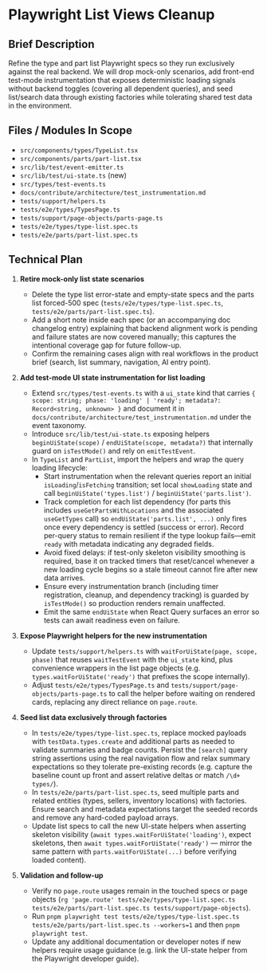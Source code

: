 # Playwright List Views Cleanup

## Brief Description
Refine the type and part list Playwright specs so they run exclusively against the real backend. We will drop mock-only scenarios, add front-end test-mode instrumentation that exposes deterministic loading signals without backend toggles (covering all dependent queries), and seed list/search data through existing factories while tolerating shared test data in the environment.

## Files / Modules In Scope
- `src/components/types/TypeList.tsx`
- `src/components/parts/part-list.tsx`
- `src/lib/test/event-emitter.ts`
- `src/lib/test/ui-state.ts` (new)
- `src/types/test-events.ts`
- `docs/contribute/architecture/test_instrumentation.md`
- `tests/support/helpers.ts`
- `tests/e2e/types/TypesPage.ts`
- `tests/support/page-objects/parts-page.ts`
- `tests/e2e/types/type-list.spec.ts`
- `tests/e2e/parts/part-list.spec.ts`

## Technical Plan
1. **Retire mock-only list state scenarios**
   - Delete the type list error-state and empty-state specs and the parts list forced-500 spec (`tests/e2e/types/type-list.spec.ts`, `tests/e2e/parts/part-list.spec.ts`).
   - Add a short note inside each spec (or an accompanying doc changelog entry) explaining that backend alignment work is pending and failure states are now covered manually; this captures the intentional coverage gap for future follow-up.
   - Confirm the remaining cases align with real workflows in the product brief (search, list summary, navigation, AI entry point).

2. **Add test-mode UI state instrumentation for list loading**
   - Extend `src/types/test-events.ts` with a `ui_state` kind that carries `{ scope: string; phase: 'loading' | 'ready'; metadata?: Record<string, unknown> }` and document it in `docs/contribute/architecture/test_instrumentation.md` under the event taxonomy.
   - Introduce `src/lib/test/ui-state.ts` exposing helpers `beginUiState(scope)` / `endUiState(scope, metadata?)` that internally guard on `isTestMode()` and rely on `emitTestEvent`.
   - In `TypeList` and `PartList`, import the helpers and wrap the query loading lifecycle:
     - Start instrumentation when the relevant queries report an initial `isLoading`/`isFetching` transition; set local `showLoading` state and call `beginUiState('types.list')` / `beginUiState('parts.list')`.
     - Track completion for each list dependency (for parts this includes `useGetPartsWithLocations` and the associated `useGetTypes` call) so `endUiState('parts.list', ...)` only fires once every dependency is settled (success or error). Record per-query status to remain resilient if the type lookup fails—emit `ready` with metadata indicating any degraded fields.
     - Avoid fixed delays: if test-only skeleton visibility smoothing is required, base it on tracked timers that reset/cancel whenever a new loading cycle begins so a stale timeout cannot fire after new data arrives.
     - Ensure every instrumentation branch (including timer registration, cleanup, and dependency tracking) is guarded by `isTestMode()` so production renders remain unaffected.
     - Emit the same `endUiState` when React Query surfaces an error so tests can await readiness even on failure.

3. **Expose Playwright helpers for the new instrumentation**
   - Update `tests/support/helpers.ts` with `waitForUiState(page, scope, phase)` that reuses `waitTestEvent` with the `ui_state` kind, plus convenience wrappers in the list page objects (e.g. `types.waitForUiState('ready')` that prefixes the scope internally).
   - Adjust `tests/e2e/types/TypesPage.ts` and `tests/support/page-objects/parts-page.ts` to call the helper before waiting on rendered cards, replacing any direct reliance on `page.route`.

4. **Seed list data exclusively through factories**
   - In `tests/e2e/types/type-list.spec.ts`, replace mocked payloads with `testData.types.create` and additional parts as needed to validate summaries and badge counts. Persist the `[search]` query string assertions using the real navigation flow and relax summary expectations so they tolerate pre-existing records (e.g. capture the baseline count up front and assert relative deltas or match `/\d+ types/`).
   - In `tests/e2e/parts/part-list.spec.ts`, seed multiple parts and related entities (types, sellers, inventory locations) with factories. Ensure search and metadata expectations target the seeded records and remove any hard-coded payload arrays.
   - Update list specs to call the new UI-state helpers when asserting skeleton visibility (`await types.waitForUiState('loading')`, expect skeletons, then `await types.waitForUiState('ready')` — mirror the same pattern with `parts.waitForUiState(...)` before verifying loaded content).

5. **Validation and follow-up**
   - Verify no `page.route` usages remain in the touched specs or page objects (`rg 'page.route' tests/e2e/types/type-list.spec.ts tests/e2e/parts/part-list.spec.ts tests/support/page-objects`).
   - Run `pnpm playwright test tests/e2e/types/type-list.spec.ts tests/e2e/parts/part-list.spec.ts --workers=1` and then `pnpm playwright test`.
   - Update any additional documentation or developer notes if new helpers require usage guidance (e.g. link the UI-state helper from the Playwright developer guide).
